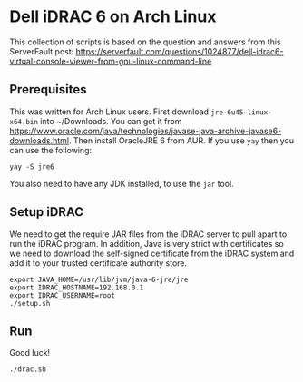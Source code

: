 # Dell iDRAC 6 on Arch Linux
This collection of scripts is based on the question and answers from this ServerFault post:
https://serverfault.com/questions/1024877/dell-idrac6-virtual-console-viewer-from-gnu-linux-command-line

## Prerequisites
This was written for Arch Linux users. First download `jre-6u45-linux-x64.bin` into ~/Downloads. You can get it from https://www.oracle.com/java/technologies/javase-java-archive-javase6-downloads.html.
Then install OracleJRE 6 from AUR. If you use `yay` then you can use the following:
```
yay -S jre6
```

You also need to have any JDK installed, to use the `jar` tool.

## Setup iDRAC
We need to get the require JAR files from the iDRAC server to pull apart to run the iDRAC program. In addition, Java is very strict with certificates so we need to download the self-signed certificate from the iDRAC system and add it to your trusted certificate authority store.

```
export JAVA_HOME=/usr/lib/jvm/java-6-jre/jre
export IDRAC_HOSTNAME=192.168.0.1
export IDRAC_USERNAME=root
./setup.sh
```
## Run
Good luck!
```
./drac.sh
```

